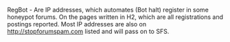 RegBot - Are IP addresses, which automates (Bot halt) register in some honeypot forums. On the pages written in H2, which are all registrations and postings reported.
Most IP addresses are also on http://stopforumspam.com listed and will pass on to SFS.